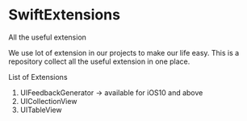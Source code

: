 # SwiftExtensions
All the useful extension

We use lot of extension in our projects to make our life easy. This is a repository collect all the useful extension in one place.

List of Extensions

1) UIFeedbackGenerator -> available for iOS10 and above
2) UICollectionView
3) UITableView


